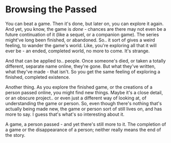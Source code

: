 # Browsing the Passed

You can beat a game. Then it's done, but later on, you can explore it again. And yet, you know, the game is *done* - chances are there may not even be a future continuation of it (like a sequel, or a companion game). The series might've long been finished, or abandoned. So.. it sort of gives a weird feeling, to wander the game's world. Like, you're exploring all that it will ever be - an ended, completed world, no more to come. It's strange.

And that can be applied to.. people. Once someone's died, or taken a totally different, separate name online, they're gone. But what they've written, what they've made - that isn't. So you get the same feeling of exploring a finished, completed existence.

Another thing. As you explore the finished game, or the creations of a person passed online, you might find new things. Maybe it's a close detail, or an obscure project.. or even just a different way of looking at, of understanding the game or person. So, even though there's nothing that's actually being made new, the game or person sort of still lives on, and has more to say. I guess that's what's so interesting about it.

A game, a person passed - and yet there's still more to it. The completion of a game or the disappearance of a person; neither really means the end of the story.